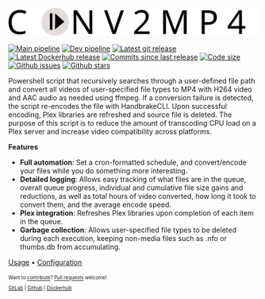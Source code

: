 ![conv2mp4](/files/listener/public/logo.svg "conv2mp4")

[![Main pipeline](https://img.shields.io/gitlab/pipeline/BrianDMG/conv2mp4/main?label=main%20pipeline&style=flat-square)](https://gitlab.com/%{project_path}/-/commits/main)
[![Dev pipeline](https://img.shields.io/gitlab/pipeline/BrianDMG/conv2mp4/development?label=development%20pipeline&style=flat-square)](https://gitlab.com/BrianDMG/conv2mp4/-/commits/development)
[![Latest git release](https://img.shields.io/github/v/release/briandmg/conv2mp4?label=Latest%20git%20release&style=flat-square)](https://gitlab.com/BrianDMG/conv2mp4/-/releases#latest)
[![Latest Dockerhub release](https://img.shields.io/docker/v/bridmg/conv2mp4?label=Latest%20Dockerhub%20release&sort=semver&style=flat-square)](https://hub.docker.com/repository/docker/bridmg/conv2mp4/tags?page=1&ordering=last_updated)
[![Commits since last release](https://img.shields.io/github/commits-since/briandmg/conv2mp4/latest/development?style=flat-square)](https://gitlab.com/BrianDMG/conv2mp4/-/commits/development)
[![Code size](https://img.shields.io/github/languages/code-size/briandmg/conv2mp4?style=flat-square)](https://gitlab.com/BrianDMG/conv2mp4)
[![Github issues](https://img.shields.io/github/issues/briandmg/conv2mp4?style=flat-square)](https://github.com/BrianDMG/conv2mp4/issues)
[![Github stars](https://img.shields.io/github/stars/briandmg/conv2mp4?style=flat-square)](https://github.com/BrianDMG/conv2mp4/stargazers)

Powershell script that recursively searches through a user-defined file path and convert all videos of user-specified file types to MP4 with H264 video and AAC audio as needed using ffmpeg. If a conversion failure is detected, the script re-encodes the file with HandbrakeCLI. Upon successful encoding, Plex libraries are refreshed and source file is deleted.  The purpose of this script is to reduce the amount of transcoding CPU load on a Plex server and increase video compatibility across platforms.


**Features**
- **Full automation**: Set a cron-formatted schedule, and convert/encode your files while you do something more interesting.
- **Detailed logging**: Allows easy tracking of what files are in the queue, overall queue progress, individual and cumulative file size gains and reductions, as well as total hours of video converted, how long it took to convert them, and the average encode speed.
- **Plex integration**: Refreshes Plex libraries upon completion of each item in the queue.
- **Garbage collection**: Allows user-specified file types to be deleted during each execution, keeping non-media files such as .nfo or thumbs.db from accumulating.

[Usage](/docs/USAGE.md) • [Configuration](/docs/CONFIGURATION.md)

<sub><sup>Want to [contribute](/docs/guidelines/CONTRIBUTING.md)? [Pull requests](/docs/guidelines/PULL_REQUEST_TEMPLATE.md) welcome!<br>
[GitLab](https://gitlab.com/BrianDMG/conv2mp4) | [Github](https://github.com/BrianDMG/conv2mp4) | [Dockerhub](https://hub.docker.com/repository/docker/bridmg/conv2mp4)</sub></sup>
